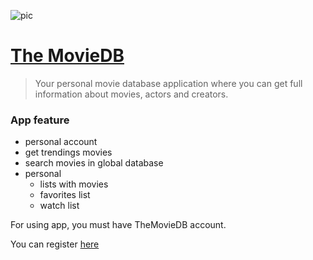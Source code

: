  
![pic](http://i.piccy.info/i9/04d7324e7f9692bd6bd55b8d165e4e57/1563871004/181338/1328483/12939_photo_r.jpg)
# [The MovieDB](the-moviedb.surge.sh)


> Your personal movie database application where you can get full information
> about movies, actors and creators.

### App feature

- personal account
- get trendings movies
- search movies in global database
- personal
  - lists with movies
  - favorites list
  - watch list

For using app, you must have TheMovieDB account.

You can register [here](https://www.themoviedb.org/account/signup?language=ru)
